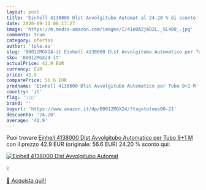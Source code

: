 ```yaml
---
layout: post
title: 'Einhell 4138000 Dlst Avvolgitubo Automat al 24.20 % di sconto'
date: 2020-09-11 08:17:27
image: 'https://m.media-amazon.com/images/I/41eBAZjbD2L._SL400_.jpg'
comments: true
category: ofertas
author: 'tole.es'
slug: 'B0012MGX24-it Einhell 4138000 Dlst Avvolgitubo Automatico per Tubo 9+1 M'
sku: 'B0012MGX24-it'
actualPrice: 42.9 EUR
currency: EUR
price: 42.9
comparePrice: 56.6 EUR
prodname: 'Einhell 4138000 Dlst Avvolgitubo Automatico per Tubo 9+1 M'
country: 'it'
flag: '🇮🇹'
brand: ''
buyurl: 'https://www.amazon.it/dp/B0012MGX24/?tag=tolees00-21'
descuento: '24.20'
average: '42.9'
---
```


Puoi trovare [Einhell 4138000 Dlst Avvolgitubo Automatico per Tubo 9+1 M](https://www.amazon.it/dp/B0012MGX24/?tag=tolees00-21) con il prezzo 42.9 EUR (originale: 56.6 EUR) 24.20 % sconto qui:

[![Einhell 4138000 Dlst Avvolgitubo Automat](https://m.media-amazon.com/images/I/41eBAZjbD2L._SL400_.jpg)](https://www.amazon.it/dp/B0012MGX24/?tag=tolees00-21)

ℹ️:


[🛒 Acquista qui!!](https://www.amazon.it/dp/B0012MGX24/?tag=tolees00-21)
